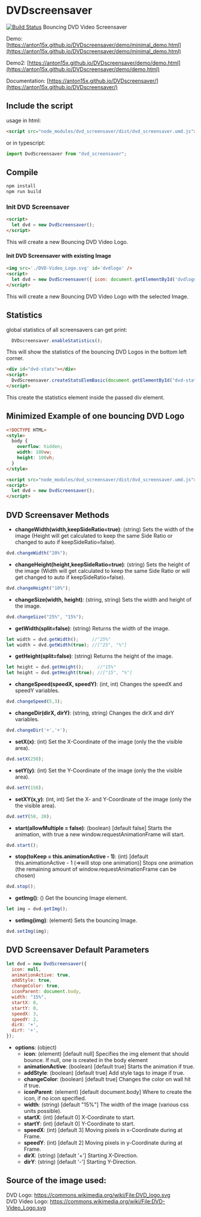 # DVDscreensaver
[![Build Status](https://github.com/anton15x/DVDscreensaver/actions/workflows/main.yml/badge.svg?branch=master)](https://github.com/anton15x/DVDscreensaver/actions/workflows/main.yml)
Bouncing DVD Video Screensaver

Demo: [https://anton15x.github.io/DVDscreensaver/demo/minimal_demo.html](https://anton15x.github.io/DVDscreensaver/demo/minimal_demo.html)

Demo2: [https://anton15x.github.io/DVDscreensaver/demo/demo.html](https://anton15x.github.io/DVDscreensaver/demo/demo.html)

Documentation: [https://anton15x.github.io/DVDscreensaver/](https://anton15x.github.io/DVDscreensaver/)

## Include the script
usage in html:
```html
<script src="node_modules/dvd_screensaver/dist/dvd_screensaver.umd.js"></script>
```

or in typescript:
```typescript
import DvdScreensaver from "dvd_screensaver";
```

## Compile
```bash
npm install
npm run build
```

### Init DVD Screensaver
```html
<script>
  let dvd = new DvdScreensaver();
</script>
```
This will create a new Bouncing DVD Video Logo.

#### Init DVD Screensaver with existing Image
```html
<img src='./DVD-Video_Logo.svg' id='dvdlogo' />
<script>
  let dvd = new DvdScreensaver({ icon: document.getElementById('dvdlogo') });
</script>
```
This will create a new Bouncing DVD Video Logo with the selected Image.

## Statistics
global statistics of all screensavers can get print:
```js
  DVDscreensaver.enableStatistics();
```
This will show the statistics of the bouncing DVD Logos in the bottom left corner.

```html
<div id="dvd-stats"></div>
<script>
  DvdScreensaver.createStatsElemBasic(document.getElementById("dvd-stats));
</script>
```
This create the statistics element inside the passed div element.

## Minimized Example of one bouncing DVD Logo
```html
<!DOCTYPE HTML>
<style>
  body {
    overflow: hidden;
    width: 100vw;
    height: 100vh;
  }
</style>

<script src="node_modules/dvd_screensaver/dist/dvd_screensaver.umd.js"></script>
<script>
  let dvd = new DvdScreensaver();
</script>
```


## DVD Screensaver Methods

* **changeWidth(width,keepSideRatio=true)**: (string) Sets the width of the image (Height will get calculated to keep the same Side Ratio or changed to auto if keepSideRatio=false).
```js
dvd.changeWidth("20%");
```
* **changeHeight(height,keepSideRatio=true)**: (string) Sets the height of the image (Width will get calculated to keep the same Side Ratio or will get changed to auto if keepSideRatio=false).
```js
dvd.changeHeight("10%");
```
* **changeSize(width, height)**: (string, string) Sets the width and height of the image.
```js
dvd.changeSize("25%", "15%");
```
* **getWidth(split=false)**: (string) Returns the width of the image.
```js
let width = dvd.getWidth();     //"25%"
let width = dvd.getWidth(true); //["25", "%"]
```
* **getHeight(split=false)**: (string) Returns the height of the image.
```js
let height = dvd.getHeight();     //"15%"
let height = dvd.getHeight(true); //["15", "%"]
```
* **changeSpeed(speedX, speedY)**: (int, int) Changes the speedX and speedY variables.
```js
dvd.changeSpeed(5,3);
```
* **changeDir(dirX, dirY)**: (string, string) Changes the dirX and dirY variables.
```js
dvd.changeDir('+','+');
```
* **setX(x)**: (int) Set the X-Coordinate of the image (only the the visible area).
```js
dvd.setX(250);
```
* **setY(y)**: (int) Set the Y-Coordinate of the image (only the the visible area).
```js
dvd.setY(150);
```
* **setXY(x,y)**: (int, int) Set the X- and Y-Coordinate of the image (only the the visible area).
```js
dvd.setY(50, 20);
```
* **start(allowMultiple = false)**: (boolean) [default false] Starts the animation, with true a new window.requestAnimationFrame will start.
```js
dvd.start();
```
* **stop(toKeep = this.animationActive - 1)**: (int) [default this.animationActive - 1 (=>will stop one animation)] Stops one animation (the remaining amount of window.requestAnimationFrame can be chosen)
```js
dvd.stop();
```
* **getImg()**: () Get the bouncing Image element.
```js
let img = dvd.getImg();
```
* **setImg(img)**: (element) Sets the bouncing Image.
```js
dvd.setImg(img);
```

## DVD Screensaver Default Parameters
```js
let dvd = new DvdScreensaver({
  icon: null,
  animationActive: true,
  addStyle: true,
  changeColor: true,
  iconParent: document.body,
  width: "15%",
  startX: 0,
  startY: 0,
  speedX: 3,
  speedY: 2,
  dirX: '+',
  dirY: '+',
});
```

 * **options**: (object)
   * **icon**: (element) [default null] Specifies the img element that should bounce. If null, one is created in the body element
   * **animationActive**: (boolean) [default true] Starts the animation if true.
   * **addStyle**: (boolean) [default true] Add style tags to image if true.
   * **changeColor**: (boolean) [default true] Changes the color on wall hit if true.
   * **iconParent**: (element) [default document.body] Where to create the icon, if no icon specified.
   * **width**: (string) [default "15%"] The width of the image (various css units possible).
   * **startX**: (int) [default 0] X-Coordinate to start.
   * **startY**: (int) [default 0] Y-Coordinate to start.
   * **speedX**: (int) [default 3] Moving pixels in x-Coordinate during at Frame.
   * **speedY**: (int) [default 2] Moving pixels in y-Coordinate during at Frame.
   * **dirX**: (string) [default '+'] Starting X-Direction.
   * **dirY**: (string) [default '-'] Starting Y-Direction.

## Source of the image used:
DVD Logo: https://commons.wikimedia.org/wiki/File:DVD_logo.svg<br/>
DVD Video Logo: https://commons.wikimedia.org/wiki/File:DVD-Video_Logo.svg
